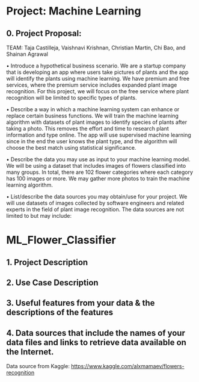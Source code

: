 # Project: Machine Learning
 
## 0. Project Proposal:

TEAM: Taja Castilleja, Vaishnavi Krishnan, Christian Martin, Chi Bao, and Shainan Agrawal

•	Introduce a hypothetical business scenario.
We are a startup company that is developing an app where users take pictures of plants and the app will identify the plants using machine learning. We have premium and free services, where the premium service includes expanded plant image recognition. For this project, we will focus on the free service where plant recognition will be limited to specific types of plants.

•	Describe a way in which a machine learning system can enhance or replace certain business functions.
We will train the machine learning algorithm with datasets of plant images to identify species of plants after taking a photo. This removes the effort and time to research plant information and type online. The app will use supervised machine learning since in the end the user knows the plant type, and the algorithm will choose the best match using statistical significance.

•	Describe the data you may use as input to your machine learning model.
We will be using a dataset that includes images of flowers classified into many groups. In total, there are 102 flower categories where each category has 100 images or more. We may gather more photos to train the machine learning algorithm.

•	List/describe the data sources you may obtain/use for your project.
We will use datasets of images collected by software engineers and related experts in the field of plant image recognition. The data sources are not limited to but may include:


# ML_Flower_Classifier


## 1. Project Description

## 2. Use Case Description

## 3. Useful features from your data & the descriptions of the features

## 4. Data sources that include the names of your data files and links to retrieve data available on the Internet.
Data source from Kaggle: https://www.kaggle.com/alxmamaev/flowers-recognition
